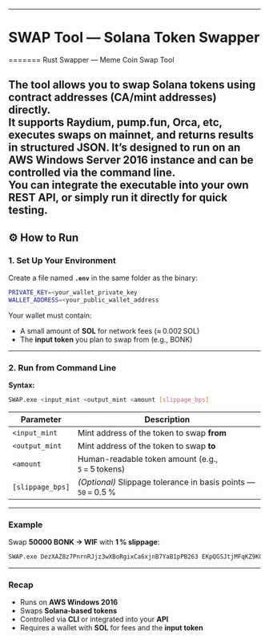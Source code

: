  ---
 #  SWAP Tool — Solana Token Swapper
=======
Rust Swapper — Meme Coin Swap Tool

The tool allows you to swap Solana tokens using contract addresses (CA/mint addresses) directly.  
It supports Raydium, pump.fun, Orca, etc, executes swaps on mainnet, and returns results in structured JSON.
It’s designed to run on an **AWS Windows Server 2016** instance and can be controlled via the **command line**.  
You can integrate the executable into your own **REST API**, or simply run it directly for quick testing.
 ---

 ## ⚙️ How to Run

 ### 1. Set Up Your Environment

 Create a file named **`.env`** in the same folder as the binary:

 ```bash
 PRIVATE_KEY=<your_wallet_private_key
 WALLET_ADDRESS=<your_public_wallet_address
 ```

 Your wallet must contain:

 - A small amount of **SOL** for network fees (≈ 0.002 SOL)
 - The **input token** you plan to swap from (e.g., BONK)

 ---

 ### 2. Run from Command Line

 **Syntax:**

 ```bash
 SWAP.exe <input_mint <output_mint <amount [slippage_bps]
 ```

 | Parameter | Description |
 |------------|-------------|
 | `<input_mint` | Mint address of the token to swap **from** |
 | `<output_mint` | Mint address of the token to swap **to** |
 | `<amount` | Human-readable token amount (e.g., `5` = 5 tokens) |
 | `[slippage_bps]` | *(Optional)* Slippage tolerance in basis points — `50` = 0.5 % |

 ---

 ### Example

 Swap **50000 BONK → WIF** with **1 % slippage**:

 ```bash
 SWAP.exe DezXAZ8z7PnrnRJjz3wXBoRgixCa6xjnB7YaB1pPB263 EKpQGSJtjMFqKZ9KQanSqYXRcF8fBopzLHYxdM65zcjm 50000 100
 ```

 ---

 ### Recap

 - Runs on **AWS Windows 2016**  
 - Swaps **Solana-based tokens**  
 - Controlled via **CLI** or integrated into your **API**  
 - Requires a wallet with **SOL** for fees and the **input token**
